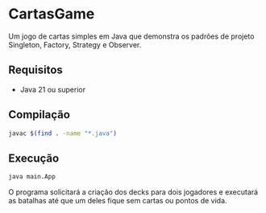 # CartasGame

Um jogo de cartas simples em Java que demonstra os padrões de projeto Singleton,
Factory, Strategy e Observer.

## Requisitos
- Java 21 ou superior

## Compilação

```bash
javac $(find . -name "*.java")
```

## Execução

```bash
java main.App
```

O programa solicitará a criação dos decks para dois jogadores e executará as batalhas
até que um deles fique sem cartas ou pontos de vida.
